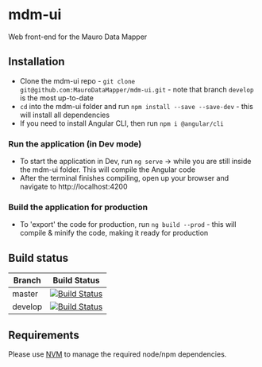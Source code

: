 # mdm-ui
Web front-end for the Mauro Data Mapper

## Installation
- Clone the mdm-ui repo - ```git clone git@github.com:MauroDataMapper/mdm-ui.git``` - note that branch `develop` is the most up-to-date
- `cd` into the mdm-ui folder and run ```npm install --save --save-dev``` - this will install all dependencies
- If you need to install Angular CLI, then run `npm i @angular/cli`

### Run the application (in Dev mode)
- To start the application in Dev, run `ng serve` -> while you are still inside the mdm-ui folder. This will compile the Angular code
- After the terminal finishes compiling,  open up your browser and navigate to  http://localhost:4200


### Build the application for production
- To 'export' the code for production, run `ng build --prod` - this will compile & minify the code, making it ready for production



## Build status

| Branch | Build Status |
| ------ | ------------ |
| master | [![Build Status](https://jenkins.cs.ox.ac.uk/buildStatus/icon?job=Mauro+Data+Mapper%2Fmdm-ui%2Fmaster)](https://jenkins.cs.ox.ac.uk/blue/organizations/jenkins/Mauro%20Data%20Mapper%2Fmdm-ui/branches) |
| develop | [![Build Status](https://jenkins.cs.ox.ac.uk/buildStatus/icon?job=Mauro+Data+Mapper%2Fmdm-ui%2Fdevelop)](https://jenkins.cs.ox.ac.uk/blue/organizations/jenkins/Mauro%20Data%20Mapper%2Fmdm-ui/branches) |

## Requirements

Please use [NVM](https://github.com/nvm-sh/nvm) to manage the required node/npm dependencies.
